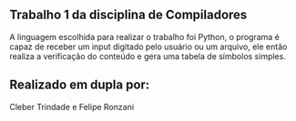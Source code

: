 ## Trabalho 1 da disciplina de Compiladores
A linguagem escolhida para realizar o trabalho foi Python, o programa é capaz de receber um input digitado pelo usuário ou um arquivo, ele então realiza a verificação do conteúdo e gera uma tabela de símbolos simples.
## Realizado em dupla por:
Cleber Trindade e Felipe Ronzani

